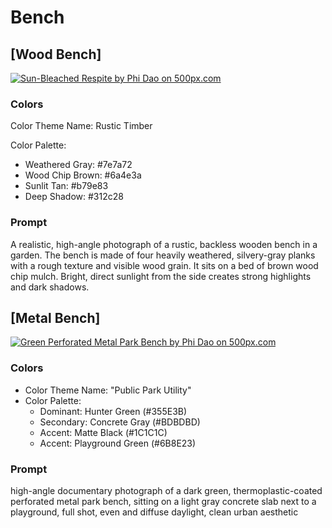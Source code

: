# Bench

## [Wood Bench]

[![Sun-Bleached Respite by Phi Dao on 500px.com](https://drscdn.500px.org/photo/1116702883/q%3D75_m%3D600_k%3D1/v2?sig=894ea3e9b1275bd76605d2246d23dbc5f0c1fd30edc493a34fe9e3f528abf62f)](https://500px.com/photo/1116702883/sun-bleached-respite-by-phi-dao)

### Colors

Color Theme Name: Rustic Timber

Color Palette:

- Weathered Gray: #7e7a72
- Wood Chip Brown: #6a4e3a
- Sunlit Tan: #b79e83
- Deep Shadow: #312c28

### Prompt

A realistic, high-angle photograph of a rustic, backless wooden bench in a garden. The bench is made of four heavily weathered, silvery-gray planks with a rough texture and visible wood grain. It sits on a bed of brown wood chip mulch. Bright, direct sunlight from the side creates strong highlights and dark shadows.

## [Metal Bench]

[![Green Perforated Metal Park Bench by Phi Dao on 500px.com](https://drscdn.500px.org/photo/1116570013/q%3D75_m%3D600_k%3D1/v2?sig=1f9898bafa7f98d608d3bd997e42dfd55a0336957dd7139228b4c2b9502815d8)](https://500px.com/photo/1116570013/green-perforated-metal-park-bench-by-phi-dao)

### Colors

- Color Theme Name: "Public Park Utility"
- Color Palette:
    - Dominant: Hunter Green (#355E3B)
    - Secondary: Concrete Gray (#BDBDBD)
    - Accent: Matte Black (#1C1C1C)
    - Accent: Playground Green (#6B8E23)

### Prompt

high-angle documentary photograph of a dark green, thermoplastic-coated perforated metal park bench, sitting on a light gray concrete slab next to a playground, full shot, even and diffuse daylight, clean urban aesthetic